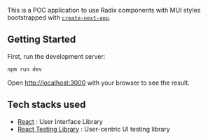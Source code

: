 This is a POC application to use Radix components with MUI styles bootstrapped with [`create-next-app`](https://github.com/vercel/next.js/tree/canary/packages/create-next-app).

## Getting Started

First, run the development server:

```bash
npm run dev
```

Open [http://localhost:3000](http://localhost:3000) with your browser to see the result.

## Tech stacks used

- [React](https://react.dev/) : User Interface Library
- [React Testing Library](https://testing-library.com/) : User-centric UI testing library
